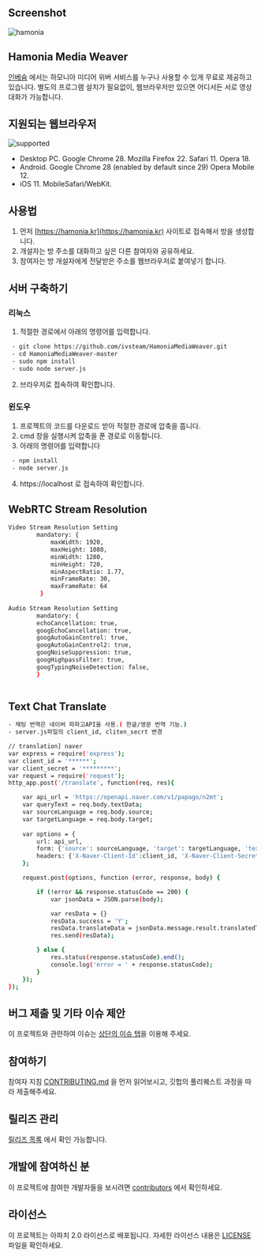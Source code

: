 ## Screenshot

![hamonia](https://github.com/ivsteam/HamoniaMediaWeaver/blob/master/hamonia-media-weaver.png)

## Hamonia Media Weaver

[인베슘](http://invesume.com) 에서는 하모니아 미디어 위버 서비스를 누구나 사용할 수 있게 무료로 제공하고 있습니다.
별도의 프로그램 설치가 필요없이, 웹브라우저만 있으면 어디서든 서로 영상대화가 가능합니다.


## 지원되는 웹브라우저

![supported](https://github.com/ivsteam/HamoniaMediaWeaver/blob/master/webrtc-supported.png)

- Desktop PC. Google Chrome 28. Mozilla Firefox 22. Safari 11. Opera 18. 
- Android. Google Chrome 28 (enabled by default since 29) Opera Mobile 12.
- iOS 11. MobileSafari/WebKit.


## 사용법

1) 먼저 [https://hamonia.kr](https://hamonia.kr) 사이트로 접속해서 방을 생성합니다.
2) 개설자는 방 주소를 대화하고 싶은 다른 참여자와 공유하세요.
3) 참여자는 방 개설자에게 전달받은 주소를 웹브라우저로 붙여넣기 합니다.


## 서버 구축하기
### 리눅스
1. 적절한 경로에서 아래의 명령어를 입력합니다.
```bash
 - git clone https://github.com/ivsteam/HamoniaMediaWeaver.git
 - cd HamoniaMediaWeaver-master
 - sudo npm install 
 - sudo node server.js
```
2. 브라우저로 접속하여 확인합니다.


### 윈도우
1. 프로젝트의 코드를 다운로드 받아 적절한 경로에 압축을 풉니다.
2. cmd 창을 실행시켜 압축을 푼 경로로 이동합니다.
3. 아래의 명령어를 입력합니다
```bash
 - npm install 
 - node server.js
```
4. https://localhost 로 접속하여 확인합니다.


## WebRTC Stream Resolution 
```bash
Video Stream Resolution Setting
 		mandatory: {
			maxWidth: 1920,
			maxHeight: 1080,
			minWidth: 1280,
			minHeight: 720,
			minAspectRatio: 1.77,
			minFrameRate: 30,
			maxFrameRate: 64
		 }
  
Audio Stream Resolution Setting  
 		mandatory: {
 		echoCancellation: true,
 		googEchoCancellation: true,
 		googAutoGainControl: true,
 		googAutoGainControl2: true,
 		googNoiseSuppression: true,
 		googHighpassFilter: true,
 		googTypingNoiseDetection: false,
 		}
	
```

## Text Chat Translate
```bash
- 채팅 번역은 네이버 파파고API을 사용.( 한글/영문 번역 기능.)
- server.js파일의 client_id, cliten_secrt 변경

// translation] naver
var express = require('express');
var client_id = '******';
var client_secret = '*********';
var request = require('request');
http_app.post('/translate', function(req, res){

	var api_url = 'https://openapi.naver.com/v1/papago/n2mt';
	var queryText = req.body.textData;
	var sourceLanguage = req.body.source;
	var targetLanguage = req.body.target;
	
	var options = {
		url: api_url,
		form: {'source': sourceLanguage, 'target': targetLanguage, 'text': queryText},
		headers: {'X-Naver-Client-Id':client_id, 'X-Naver-Client-Secret': client_secret}
	};

	request.post(options, function (error, response, body) {

		if (!error && response.statusCode == 200) {
			var jsonData = JSON.parse(body);

			var resData = {}
			resData.success = 'Y';
			resData.translateData = jsonData.message.result.translatedText;
			res.send(resData);

		} else {
			res.status(response.statusCode).end();
			console.log('error = ' + response.statusCode);
		}
	});
});
```
## 버그 제출 및 기타 이슈 제안

이 프로젝트와 관련하여 이슈는 [상단의 이슈 탭](https://github.com/ivsteam/HamoniaMediaWeaver/issues)을 이용해 주세요.


## 참여하기

참여자 지침 [CONTRIBUTING.md](https://gist.github.com/PurpleBooth/b24679402957c63ec426) 을 먼저 읽어보시고, 깃헙의 풀리퀘스트 과정을 따라 제출해주세요.


## 릴리즈 관리

[릴리즈 목록](https://github.com/ivsteam/HamoniaMediaWeaver/tags) 에서 확인 가능합니다.


## 개발에 참여하신 분

이 프로젝트에 참여한 개발자들을 보시려면 [contributors](https://github.com/ivsteam/HamoniaMediaWeaver/contributors) 에서 확인하세요.


## 라이선스

이 프로젝트는 아파치 2.0 라이선스로 배포됩니다. 자세한 라이선스 내용은 [LICENSE](LICENSE) 파일을 확인하세요.
